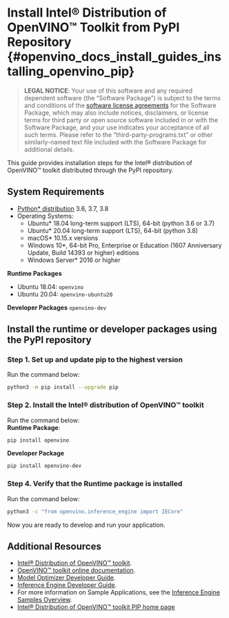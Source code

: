 # Install Intel® Distribution of OpenVINO™ Toolkit from PyPI Repository {#openvino_docs_install_guides_installing_openvino_pip}

> **LEGAL NOTICE**: Your use of this software and any required dependent software (the
“Software Package”) is subject to the terms and conditions of the [software license agreements](https://software.intel.com/en-us/license/eula-for-intel-software-development-products) for the Software Package, which may also include notices, disclaimers, or
license terms for third party or open source software included in or with the Software Package, and your use indicates your acceptance of all such terms. Please refer to the “third-party-programs.txt” or other similarly-named text file included with the Software Package for additional details.


This guide provides installation steps for the Intel® distribution of OpenVINO™ toolkit distributed through the PyPI repository.

## System Requirements

* [Python* distribution](https://www.python.org/) 3.6, 3.7, 3.8
* Operating Systems:
  - Ubuntu* 18.04 long-term support (LTS), 64-bit (python 3.6 or 3.7)
  - Ubuntu* 20.04 long-term support (LTS), 64-bit (python 3.8)
  - macOS* 10.15.x versions
  - Windows 10*, 64-bit Pro, Enterprise or Education (1607 Anniversary Update, Build 14393 or higher) editions
  - Windows Server* 2016 or higher

**Runtime Packages**
- Ubuntu 18.04:  `openvino`
- Ubuntu 20.04:  `openvino-ubuntu20`

**Developer Packages**
`openvino-dev`

## Install the runtime or developer packages using the PyPI repository

### Step 1. Set up and update pip to the highest version

Run the command below:
```sh
python3 -m pip install --upgrade pip
```

### Step 2. Install the Intel® distribution of OpenVINO™ toolkit

Run the command below: <br>
**Runtime Package**:
   ```sh
   pip install openvino
   ```
**Developer Package**
   ```sh
   pip install openvino-dev
   ```

### Step 4. Verify that the Runtime package is installed

Run the command below:
```sh
python3 -c "from openvino.inference_engine import IECore"
```
   
Now you are ready to develop and run your application.

## Additional Resources

- [Intel® Distribution of OpenVINO™ toolkit](https://software.intel.com/en-us/openvino-toolkit).
- [OpenVINO™ toolkit online documentation](https://docs.openvinotoolkit.org).
- [Model Optimizer Developer Guide](../MO_DG/Deep_Learning_Model_Optimizer_DevGuide.md).
- [Inference Engine Developer Guide](../IE_DG/Deep_Learning_Inference_Engine_DevGuide.md).
- For more information on Sample Applications, see the [Inference Engine Samples Overview](../IE_DG/Samples_Overview.md).
- [Intel® Distribution of OpenVINO™ toolkit PIP home page](https://pypi.org/project/openvino/)

